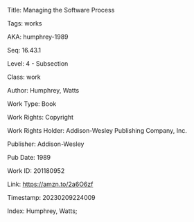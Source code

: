 Title:  Managing the Software Process

Tags:   works

AKA:    humphrey-1989

Seq:    16.43.1

Level:  4 - Subsection

Class:  work

Author: Humphrey, Watts

Work Type: Book

Work Rights: Copyright

Work Rights Holder: Addison-Wesley Publishing Company, Inc.

Publisher: Addison-Wesley

Pub Date: 1989

Work ID: 201180952

Link:   https://amzn.to/2a6O6zf

Timestamp: 20230209224009

Index:  Humphrey, Watts; 
